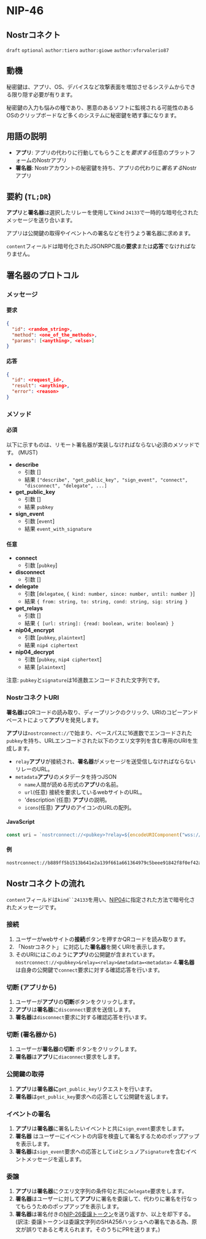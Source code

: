 NIP-46
======

Nostrコネクト
------------------------

`draft` `optional` `author:tiero` `author:giowe` `author:vforvalerio87`

## 動機

秘密鍵は、アプリ、OS、デバイスなど攻撃表面を増加させるシステムからできる限り隠す必要が有ります。

秘密鍵の入力も悩みの種であり、悪意のあるソフトに監視される可能性のあるOSのクリップボードなど多くのシステムに秘密鍵を晒す事になります。


## 用語の説明

* **アプリ**: アプリの代わりに行動してもらうことを*要求する*任意のプラットフォームのNostrアプリ
* **署名器**: Nostrアカウントの秘密鍵を持ち、アプリの代わりに*署名する*Nostrアプリ


## 要約 (`TL;DR`)

 
**アプリ**と**署名器**は選択したリレーを使用してkind `24133`で一時的な暗号化されたメッセージを送り合います。

アプリは公開鍵の取得やイベントへの署名などを行うよう署名器に求めます。

`content`フィールドは暗号化されたJSONRPC風の**要求**または**応答**でなければなりません。

## 署名器のプロトコル

### メッセージ

#### 要求

```json
{
  "id": <random_string>,
  "method": <one_of_the_methods>,
  "params": [<anything>, <else>]
}
```

#### 応答

```json
{
  "id": <request_id>,
  "result": <anything>,
  "error": <reason>
}
```

### メソッド


#### 必須

以下に示すものは、リモート署名器が実装しなければならない必須のメソッドです。 (MUST)

- **describe**
  - 引数 []
  - 結果 `["describe", "get_public_key", "sign_event", "connect", "disconnect", "delegate", ...]`  
- **get_public_key**
  - 引数 []
  - 結果 `pubkey` 
- **sign_event**
  - 引数 [`event`]
  - 結果 `event_with_signature` 

#### 任意


- **connect**
  - 引数 [`pubkey`]
- **disconnect**
  - 引数 []
- **delegate** 
  - 引数 [`delegatee`, `{ kind: number, since: number, until: number }`]
  - 結果 `{ from: string, to: string, cond: string, sig: string }`
- **get_relays**
  - 引数 []
  - 結果 `{ [url: string]: {read: boolean, write: boolean} }` 
- **nip04_encrypt**
  - 引数 [`pubkey`, `plaintext`]
  - 結果 `nip4 ciphertext`
- **nip04_decrypt**
  - 引数 [`pubkey`, `nip4 ciphertext`]
  - 結果 [`plaintext`]


注意: `pubkey`と`signature`は16進数エンコードされた文字列です。


### NostrコネクトURI

**署名器**はQRコードの読み取り、ディープリンクのクリック、URIのコピーアンドペーストによって**アプリ**を発見します。

**アプリ**は`nostrconnect://`で始まり、ベースパスに16進数でエンコードされた`pubkey`を持ち、URLエンコードされた以下のクエリ文字列を含む専用のURIを生成します。

- `relay`**アプリ**が接続され、**署名器**がメッセージを送受信しなければならないリレーのURL。
- `metadata`**アプリ**のメタデータを持つJSON
    - `name`人間が読める形式の**アプリ**の名前。
    - `url`(任意) 接続を要求しているwebサイトのURL。
    - 'description`(任意) **アプリ**の説明。
    - `icons`(任意) **アプリ**のアイコンのURLの配列。

#### JavaScript

```js
const uri = `nostrconnect://<pubkey>?relay=${encodeURIComponent("wss://relay.damus.io")}&metadata=${encodeURIComponent(JSON.stringify({"name": "Example"}))}`
```

#### 例
```sh
nostrconnect://b889ff5b1513b641e2a139f661a661364979c5beee91842f8f0ef42ab558e9d4?relay=wss%3A%2F%2Frelay.damus.io&metadata=%7B%22name%22%3A%22Example%22%7D
```



## Nostrコネクトの流れ

`content`フィールドは`kind``24133`を用い、[NIP04](https://github.com/nostr-protocol/nips/blob/master/04.md)に指定された方法で暗号化されたメッセージです。

### 接続

1. ユーザーがwebサイトの**接続**ボタンを押すかQRコードを読み取ります。
2. 「Nostrコネクト」  に対応した**署名器**を開くURIを表示します。
3. そのURIにはこのように**アプリ**の公開鍵が含まれています。 `nostrconnect://<pubkey>&relay=<relay>&metadata=<metadata>`
4.**署名器**は自身の公開鍵で`connect`要求に対する確認応答を行います。

### 切断 (アプリから)

1. ユーザーが**アプリ**の**切断**ボタンをクリックします。
2. **アプリ**は**署名器**に`disconnect`要求を送信します。
3. **署名器**は`disconnect`要求に対する確認応答を行います。

### 切断 (署名器から)

1. ユーザーが**署名器**の**切断** ボタンをクリックします。
2. **署名器**は**アプリ**に`diaconnect`要求をします。


### 公開鍵の取得

1. **アプリ**は**署名器に**`get_public_key`リクエストを行います。
3. **署名器**は`get_public_key`要求への応答として公開鍵を返します。

### イベントの署名

1. **アプリ**は**署名器**に署名したいイベントと共に`sign_event`要求をします。
2. **署名器** はユーザーにイベントの内容を検査して署名するためのポップアップを表示します。
3. **署名器**は`sign_event`要求への応答として`id`とシュノア`signature`を含むイベントメッセージを返します。

### 委譲

1. **アプリ**は**署名器**にクエリ文字列の条件句と共に`delegate`要求をします。
2. **署名器**はユーザーに対して**アプリ**に署名を委譲して、代わりに署名を行なってもらうためのポップアップを表示します。
3. **署名器**は署名付きの[NIP-26委譲トークン](https://github.com/nostr-protocol/nips/blob/master/26.md)を送り返すか、以上を却下する。 (訳注: 委譲トークンは委譲文字列のSHA256ハッシュへの署名である為、原文が誤りであると考えられます。そのうちにPRを送ります。)

